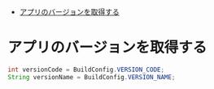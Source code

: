 <!-- TOC START min:1 max:3 link:true asterisk:false update:true -->
- [アプリのバージョンを取得する](#アプリのバージョンを取得する)
<!-- TOC END -->


# アプリのバージョンを取得する

```java
int versionCode = BuildConfig.VERSION_CODE;
String versionName = BuildConfig.VERSION_NAME;
```
